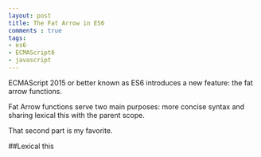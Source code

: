 ```yaml
---
layout: post
title: The Fat Arrow in ES6
comments : true
tags:
- es6
- ECMAScript6
- javascript
---
```


ECMAScript 2015 or better known as ES6 introduces a new feature: the fat arrow functions.

Fat Arrow functions serve two main purposes: more concise syntax and sharing lexical this with the parent scope.

That second part is my favorite. 

##Lexical this 
